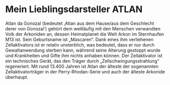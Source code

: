 # Mein Lieblingsdarsteller ATLAN

Atlan da Gonozal (bedeutet ‚Atlan aus dem Hause/aus dem Geschlecht derer von Gonozal‘) gehört dem weitläufig mit den Menschen verwandten Volk der Arkoniden an, dessen Heimatplanet die Welt Arkon im Sternhaufen M13 ist. Sein Geburtsname ist „Mascaren“. Dank eines ihm verliehenen Zellaktivators ist er relativ unsterblich, was bedeutet, dass er nur durch Gewaltanwendung sterben kann, während seine Alterung gestoppt wurde und Krankheiten und Gifte ihm nichts anhaben können. Der Zellaktivator ist ein technisches Gerät, das den Träger durch „Zellschwingungsstrahlung“ regeneriert. Mit rund 13.400 Jahren ist Atlan der älteste der sogenannten Zellaktivatorträger in der Perry-Rhodan-Serie und auch der älteste Arkonide überhaupt.


